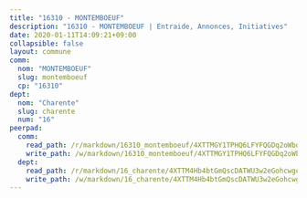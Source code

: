 ```yaml
---
title: "16310 - MONTEMBOEUF"
description: "16310 - MONTEMBOEUF | Entraide, Annonces, Initiatives"
date: 2020-01-11T14:09:21+09:00
collapsible: false
layout: commune
comm:
  nom: "MONTEMBOEUF"
  slug: montemboeuf
  cp: "16310"
dept:
  nom: "Charente"
  slug: charente
  num: "16"
peerpad:
  comm:
    read_path: /r/markdown/16310_montemboeuf/4XTTMGY1TPHQ6LFYFQGDq2oWbd77FveAAeiKDsgkXerq8ZcjX
    write_path: /w/markdown/16310_montemboeuf/4XTTMGY1TPHQ6LFYFQGDq2oWbd77FveAAeiKDsgkXerq8ZcjX-K3TgUspuJqWWGtsAysQukQvwpjAVu8pY38A9A4iqerkXgiKE7BVvft8n7GTYGk2YZ5Zz6zNcE4cwMNy9xvcSQ63UBJNuJtCw1u5aQQN3yyCGtSd1FEKAw6hR3eBbfjKNBrW9SCwo
  dept:
    read_path: /r/markdown/16_charente/4XTTM4Hb4btGmQscDATWU3w2eGohcwgqasCDtGWVahJnAEsq8
    write_path: /w/markdown/16_charente/4XTTM4Hb4btGmQscDATWU3w2eGohcwgqasCDtGWVahJnAEsq8-K3TgU9zhAjxEMbYrSr9VB24idAgS7xBryN3TjEsJmsrToRfRc8PWUu9zDXmtMXWLR7TNqZhAPJFsnJ4QbuWpLJvHpyW2q8LZxtsaakTfiMdj4HFsc11ZXzpn4aT8zYKZzSLwV1CA
---
```


